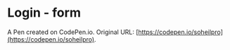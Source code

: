 # Login - form

A Pen created on CodePen.io. Original URL: [https://codepen.io/soheilpro](https://codepen.io/soheilpro).


